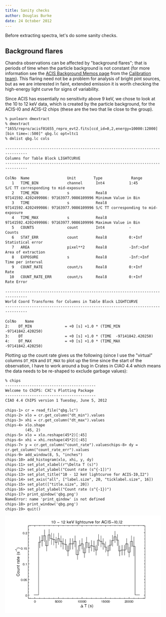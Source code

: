 ```yaml
---
title: Sanity checks
author: Douglas Burke
date: 24 October 2012
---
```


Before extracting spectra, let's do some sanity checks.

## Background flares

Chandra observations can be affected by "background flares";
that is periods of time when the particle background is not
constant (for more information see the
[ACIS Background Memos page](http://cxc.harvard.edu/cal/Acis/Cal_prods/bkgrnd/current/)
from the 
[Calibration team](http://cxc.harvard.edu/cal/)). This flaring need
not be a problem for analysis of bright pint sources, but as we
are interested in faint, extended emission it is worth checking
the high-energy light curve for signs of variability.

Since ACIS has essentially no sensitivity above 9 keV, we chose to
look at the 10 to 12 keV data, which is created by the particle
background, for the ACIS-I0 and ACIS-I2 chips (these are the two
that lie close to the group).

~~~
% punlearn dmextract
% dmextract "1655/repro/acisf01655_repro_evt2.fits[ccd_id=0,2,energy=10000:12000][bin time=::500]" qbg.lc opt=ltc1
% dmlist qbg.lc cols
 
--------------------------------------------------------------------------------
Columns for Table Block LIGHTCURVE
--------------------------------------------------------------------------------
 
ColNo  Name                 Unit        Type             Range
   1   TIME_BIN             channel      Int4           1:45                 S/C TT corresponding to mid-exposure
   2   TIME_MIN             s            Real8          97141592.4202499986: 97163977.9086109996 Minimum Value in Bin
   3   TIME                 s            Real8          97141592.4202499986: 97163977.9086109996 S/C TT corresponding to mid-exposure
   4   TIME_MAX             s            Real8          97141592.4202499986: 97163977.9086109996 Maximum Value in Bin
   5   COUNTS               count        Int4           -                    Counts
   6   STAT_ERR             count        Real8          0:+Inf               Statistical error
   7   AREA                 pixel**2     Real8          -Inf:+Inf            Area of extraction
   8   EXPOSURE             s            Real8          -Inf:+Inf            Time per interval
   9   COUNT_RATE           count/s      Real8          0:+Inf               Rate
  10   COUNT_RATE_ERR       count/s      Real8          0:+Inf               Rate Error
 
--------------------------------------------------------------------------------
World Coord Transforms for Columns in Table Block LIGHTCURVE
--------------------------------------------------------------------------------
 
ColNo    Name
2:    DT_MIN               = +0 [s] +1.0 * (TIME_MIN  -97141842.420250)
3:    DT                   = +0 [s] +1.0 * (TIME  -97141842.420250)
4:    DT_MAX               = +0 [s] +1.0 * (TIME_MAX  -97141842.420250)
~~~

Plotting up the count rate gives us the following (since I use the
"virtual" columns `DT_MIN` and `DT_MAX` to plot up the time since the
start of the observation, I have to work around a bug in Crates
in CIAO 4.4 which means the data needs to be re-shaped to exclude
garbage values):

~~~
% chips
-----------------------------------------
Welcome to ChIPS: CXC's Plotting Package
-----------------------------------------
CIAO 4.4 ChIPS version 1 Tuesday, June 5, 2012

chips-1> cr = read_file("qbg.lc")
chips-2> xlo = cr.get_column("dt_min").values
chips-3> xhi = cr.get_column("dt_max").values
chips-4> xlo.shape
         (45, 2)
chips-5> xlo = xlo.reshape(45*2)[:45]
chips-6> xhi = xhi.reshape(45*2)[:45]
chips-7> y = cr.get_column("count_rate").valueschips-8> dy = cr.get_column("count_rate_err").values
chips-9> add_window(8, 5, "inches")
chips-10> add_histogram(xlo, xhi, y, dy)
chips-11> set_plot_xlabel(r"\Delta T (s)")
chips-12> set_plot_ylabel("Count rate (s^{-1])")
chips-13> set_plot_title("10 - 12 keV lightcurve for ACIS-I0,I2")
chips-14> set_axis("all", ["label.size", 20, "ticklabel.size", 16])
chips-15> set_plot(["title.size", 20])
chips-16> set_plot_ylabel("Count rate (s^{-1})")
chips-17> print_qindow('qbg.png')
NameError: name 'print_qindow' is not defined
chips-18> print_window('qbg.png')
chips-19> quit()
~~~

![The light curve of the 10 to 12 keV particles in the ACIS-I0 and I2 chips looks consistent.](/images/qbg.png)

